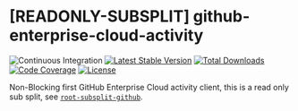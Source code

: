 # [READONLY-SUBSPLIT] github-enterprise-cloud-activity


![Continuous Integration](https://github.com/php-api-clients/github-enterprise-cloud-activity/workflows/Continuous%20Integration/badge.svg)
[![Latest Stable Version](https://poser.pugx.org/api-clients/github-enterprise-cloud-activity/v/stable.png)](https://packagist.org/packages/api-clients/github-enterprise-cloud-activity)
[![Total Downloads](https://poser.pugx.org/api-clients/github-enterprise-cloud-activity/downloads.png)](https://packagist.org/packages/api-clients/github-enterprise-cloud-activity)
[![Code Coverage](https://scrutinizer-ci.com/g/php-api-clients/github-enterprise-cloud-activity/badges/coverage.png?b==)](https://scrutinizer-ci.com/g/php-api-clients/github-enterprise-cloud-activity/?branch=)
[![License](https://poser.pugx.org/api-clients/github-enterprise-cloud-activity/license.png)](https://packagist.org/packages/api-clients/github-enterprise-cloud-activity)

Non-Blocking first GitHub Enterprise Cloud activity client, this is a read only sub split, see [`root-subsplit-github`](https://github.com/php-api-clients/root-subsplit-github).
